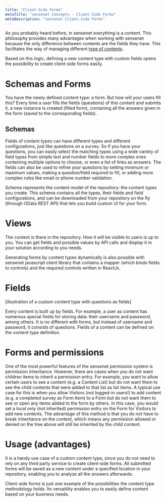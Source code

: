 ```yaml
---
title: "Client-Side Forms"
metaTitle: "sensenet Concepts - Client-Side Forms"
metaDescription: "sensenet Client-Side Forms"
---
```


As you probably heard before, in sensenet everything is a content. This philosophy provides many advantages when working with sensenet because the only difference between contents are the fields they have. This facilitates the way of managing different [type of contents](/concepts/content-types).

Based on this logic, defining a new content type with custom fields opens the possibility to create client-side forms easily.

# Schemas and Forms
You have the newly defined content type: a form. But how will your users fill this?
Every time a user fills the fields (questions) of this content and submits it, a new instance is created (filled form), containing all the answers given in the form (saved to the corresponding fields).

## Schemas
Fields of content types can have different types and different configurations, just like questions on a survey. So if you have your questions, you can easily select the matching types using a wide variety of field types from simple text and number fields to more complex ones containing multiple options to choose, or even a list of links as answers. The fields can also be used to refine your questions by setting minimum or maximum values, making a question/field required to fill, or adding more complex rules like email or phone number validation.

Schema represents the content model of the repository: the content types you create. This schema contains all the types, their fields and field configurations, and can be downloaded from your repository on the fly (through OData REST API) that lets you build custom UI for your form.

# Views
The content is there in the repository. How it will be visible to users is up to you. You can get fields and possible values by API calls and display it in your solution according to you needs.

Generating forms by content types dynamically is also possible with sensenet javascript client library that contains a  mapper (which binds fields to controls) and the required controls written in ReactJs.

# Fields
[illustration of a custom content type with questions as fields]

Every content is built up by fields. For example, a user as content has numerous special fields for storing data: their username and password, among others. It is no different with forms, but instead of username and password, it consists of questions.
Fields of a content can be defined on the content type definition.

# Forms and permissions
One of the most powerful features of the sensenet permission system is permission inheritance. However, there are cases when you do not want children items to inherit a permission entry. For example, you want to allow certain users to see a content (e.g. a Content List) but do not want them to see the child contents that were added to that list as list items. A typical use case for this is when you allow Visitors (not logged-in users!) to add content (e.g. a completed survey as Form Item) to a Form but do not want them to see or open any items added to the form by others. In this case, you would set a local only (not inherited) permission entry on the Form for Visitors to add new contents. The advantage of this method is that you do not have to break inheritance on the content, which means any permission allowed or denied on the tree above will still be inherited by the child content.

# Usage (advantages)
It is a handy use case of a custom content type, since you do not need to rely on any third party service to create client-side forms. All submitted forms will be saved as a new content under a specified location in your repository, enabling you to analyze all the answers afterwards.

Client-side forms is just one example of the possibilities the content type methodology holds. Its versatility enables you to easily define content based on your business needs.
